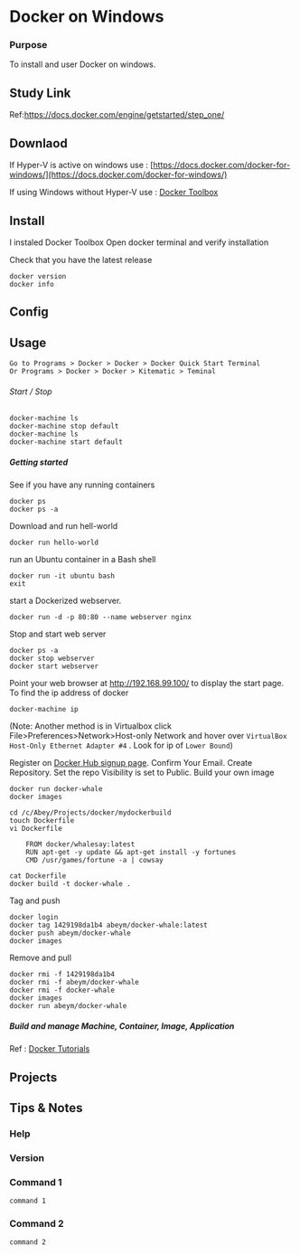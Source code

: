 # Docker on Windows

### Purpose
To install and user Docker on windows.

## Study Link
Ref:https://docs.docker.com/engine/getstarted/step_one/

## Downlaod

If Hyper-V is active on windows use : [https://docs.docker.com/docker-for-windows/](https://docs.docker.com/docker-for-windows/)

If using Windows without Hyper-V use : [Docker Toolbox](https://docs.docker.com/toolbox/overview/)

## Install

I instaled Docker Toolbox
Open docker terminal and verify installation 

Check that you have the latest release

	docker version
	docker info
	

## Config

## Usage 

	Go to Programs > Docker > Docker > Docker Quick Start Terminal
	Or Programs > Docker > Docker > Kitematic > Teminal
	
###### Start / Stop
	docker-machine ls
	docker-machine stop default
	docker-machine ls
	docker-machine start default
	
##### Getting started

See if you have any running containers

	docker ps
	docker ps -a

Download and run hell-world

	docker run hello-world

run an Ubuntu container in a Bash shell

	docker run -it ubuntu bash
	exit

start a Dockerized webserver. 

	docker run -d -p 80:80 --name webserver nginx
	
Stop and start web server 

	docker ps -a	
	docker stop webserver
	docker start webserver

Point your web browser at http://192.168.99.100/ to display the start page.	
To find the ip address of docker 

	docker-machine ip

(Note: Another method is in Virtualbox click File>Preferences>Network>Host-only Network and hover over `VirtualBox Host-Only Ethernet Adapter #4` . Look for ip of  `Lower Bound`)

Register on [Docker Hub signup page](https://hub.docker.com/register/).
Confirm Your Email. Create Repository. Set the repo Visibility is set to Public.
Build your own image 

	docker run docker-whale
	docker images
	
	cd /c/Abey/Projects/docker/mydockerbuild
	touch Dockerfile
	vi Dockerfile

		FROM docker/whalesay:latest
		RUN apt-get -y update && apt-get install -y fortunes
		CMD /usr/games/fortune -a | cowsay

	cat Dockerfile
	docker build -t docker-whale .

Tag and push

	docker login
	docker tag 1429198da1b4 abeym/docker-whale:latest
	docker push abeym/docker-whale
	docker images

Remove and pull 

	docker rmi -f 1429198da1b4
	docker rmi -f abeym/docker-whale
	docker rmi -f docker-whale
	docker images
	docker run abeym/docker-whale	

##### Build and manage Machine, Container, Image, Application
 Ref : [Docker Tutorials](https://docs.docker.com/engine/tutorials/) 



## Projects

## Tips & Notes

### Help


### Version


### Command 1

    command 1

### Command 2

    command 2
    
